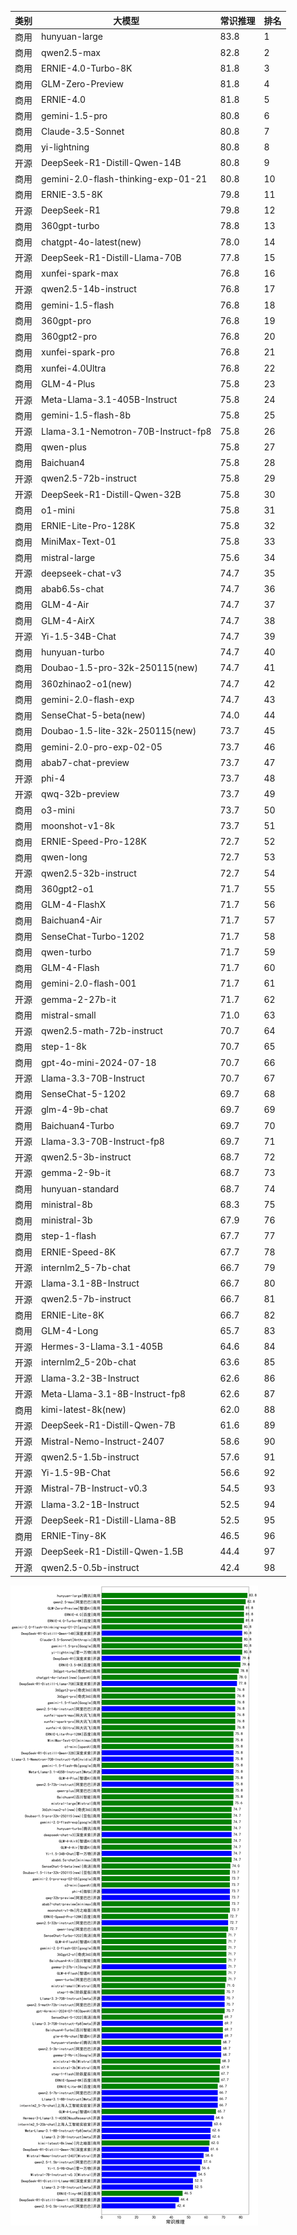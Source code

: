 
| 类别 | 大模型                         | 常识推理 | 排名 |
|-----|------------------------------|---------|----|
|商用|hunyuan-large|83.8|1|
|商用|qwen2.5-max|82.8|2|
|商用|ERNIE-4.0-Turbo-8K|81.8|3|
|商用|GLM-Zero-Preview|81.8|4|
|商用|ERNIE-4.0|81.8|5|
|商用|gemini-1.5-pro|80.8|6|
|商用|Claude-3.5-Sonnet|80.8|7|
|商用|yi-lightning|80.8|8|
|开源|DeepSeek-R1-Distill-Qwen-14B|80.8|9|
|商用|gemini-2.0-flash-thinking-exp-01-21|80.8|10|
|商用|ERNIE-3.5-8K|79.8|11|
|开源|DeepSeek-R1|79.8|12|
|商用|360gpt-turbo|78.8|13|
|商用|chatgpt-4o-latest(new)|78.0|14|
|开源|DeepSeek-R1-Distill-Llama-70B|77.8|15|
|商用|xunfei-spark-max|76.8|16|
|开源|qwen2.5-14b-instruct|76.8|17|
|商用|gemini-1.5-flash|76.8|18|
|商用|360gpt-pro|76.8|19|
|商用|360gpt2-pro|76.8|20|
|商用|xunfei-spark-pro|76.8|21|
|商用|xunfei-4.0Ultra|76.8|22|
|商用|GLM-4-Plus|75.8|23|
|开源|Meta-Llama-3.1-405B-Instruct|75.8|24|
|商用|gemini-1.5-flash-8b|75.8|25|
|开源|Llama-3.1-Nemotron-70B-Instruct-fp8|75.8|26|
|商用|qwen-plus|75.8|27|
|商用|Baichuan4|75.8|28|
|开源|qwen2.5-72b-instruct|75.8|29|
|开源|DeepSeek-R1-Distill-Qwen-32B|75.8|30|
|商用|o1-mini|75.8|31|
|商用|ERNIE-Lite-Pro-128K|75.8|32|
|商用|MiniMax-Text-01|75.8|33|
|商用|mistral-large|75.6|34|
|开源|deepseek-chat-v3|74.7|35|
|商用|abab6.5s-chat|74.7|36|
|商用|GLM-4-Air|74.7|37|
|商用|GLM-4-AirX|74.7|38|
|开源|Yi-1.5-34B-Chat|74.7|39|
|商用|hunyuan-turbo|74.7|40|
|商用|Doubao-1.5-pro-32k-250115(new)|74.7|41|
|商用|360zhinao2-o1(new)|74.7|42|
|商用|gemini-2.0-flash-exp|74.7|43|
|商用|SenseChat-5-beta(new)|74.0|44|
|商用|Doubao-1.5-lite-32k-250115(new)|73.7|45|
|商用|gemini-2.0-pro-exp-02-05|73.7|46|
|商用|abab7-chat-preview|73.7|47|
|开源|phi-4|73.7|48|
|开源|qwq-32b-preview|73.7|49|
|商用|o3-mini|73.7|50|
|商用|moonshot-v1-8k|73.7|51|
|商用|ERNIE-Speed-Pro-128K|72.7|52|
|商用|qwen-long|72.7|53|
|开源|qwen2.5-32b-instruct|72.7|54|
|商用|360gpt2-o1|71.7|55|
|商用|GLM-4-FlashX|71.7|56|
|商用|Baichuan4-Air|71.7|57|
|商用|SenseChat-Turbo-1202|71.7|58|
|商用|qwen-turbo|71.7|59|
|商用|GLM-4-Flash|71.7|60|
|商用|gemini-2.0-flash-001|71.7|61|
|开源|gemma-2-27b-it|71.7|62|
|商用|mistral-small|71.0|63|
|开源|qwen2.5-math-72b-instruct|70.7|64|
|商用|step-1-8k|70.7|65|
|商用|gpt-4o-mini-2024-07-18|70.7|66|
|开源|Llama-3.3-70B-Instruct|70.7|67|
|商用|SenseChat-5-1202|69.7|68|
|开源|glm-4-9b-chat|69.7|69|
|商用|Baichuan4-Turbo|69.7|70|
|开源|Llama-3.3-70B-Instruct-fp8|69.7|71|
|开源|qwen2.5-3b-instruct|68.7|72|
|开源|gemma-2-9b-it|68.7|73|
|商用|hunyuan-standard|68.7|74|
|商用|ministral-8b|68.3|75|
|商用|ministral-3b|67.9|76|
|商用|step-1-flash|67.7|77|
|商用|ERNIE-Speed-8K|67.7|78|
|开源|internlm2_5-7b-chat|66.7|79|
|开源|Llama-3.1-8B-Instruct|66.7|80|
|开源|qwen2.5-7b-instruct|66.7|81|
|商用|ERNIE-Lite-8K|66.7|82|
|商用|GLM-4-Long|65.7|83|
|开源|Hermes-3-Llama-3.1-405B|64.6|84|
|开源|internlm2_5-20b-chat|63.6|85|
|开源|Llama-3.2-3B-Instruct|62.6|86|
|开源|Meta-Llama-3.1-8B-Instruct-fp8|62.6|87|
|商用|kimi-latest-8k(new)|62.0|88|
|开源|DeepSeek-R1-Distill-Qwen-7B|61.6|89|
|开源|Mistral-Nemo-Instruct-2407|58.6|90|
|开源|qwen2.5-1.5b-instruct|57.6|91|
|开源|Yi-1.5-9B-Chat|56.6|92|
|开源|Mistral-7B-Instruct-v0.3|54.5|93|
|开源|Llama-3.2-1B-Instruct|52.5|94|
|开源|DeepSeek-R1-Distill-Llama-8B|52.5|95|
|商用|ERNIE-Tiny-8K|46.5|96|
|开源|DeepSeek-R1-Distill-Qwen-1.5B|44.4|97|
|开源|qwen2.5-0.5b-instruct|42.4|98|


![lin](../pic/commonsense.png)

